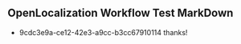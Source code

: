 ## OpenLocalization Workflow Test MarkDown
* 9cdc3e9a-ce12-42e3-a9cc-b3cc67910114 thanks!

<!--HONumber=Jul16_HO4-->


